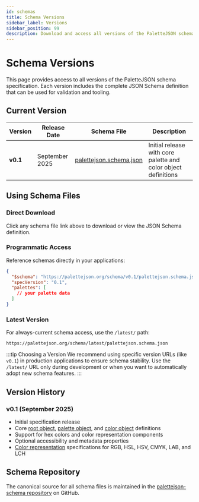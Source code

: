 ```yaml
---
id: schemas
title: Schema Versions
sidebar_label: Versions
sidebar_position: 99
description: Download and access all versions of the PaletteJSON schema specification.
---
```


# Schema Versions

This page provides access to all versions of the PaletteJSON schema specification. Each version includes the complete JSON Schema definition that can be used for validation and tooling.

## Current Version

| Version  | Release Date   | Schema File                                                                            | Description                                                    |
| -------- | -------------- | -------------------------------------------------------------------------------------- | -------------------------------------------------------------- |
| **v0.1** | September 2025 | [palettejson.schema.json](https://palettejson.org/schema/v0.1/palettejson.schema.json) | Initial release with core palette and color object definitions |

## Using Schema Files

### Direct Download

Click any schema file link above to download or view the JSON Schema definition.

### Programmatic Access

Reference schemas directly in your applications:

```json
{
  "$schema": "https://palettejson.org/schema/v0.1/palettejson.schema.json",
  "specVersion": "0.1",
  "palettes": [
    // your palette data
  ]
}
```

### Latest Version

For always-current schema access, use the `/latest/` path:

```
https://palettejson.org/schema/latest/palettejson.schema.json
```

:::tip Choosing a Version
We recommend using specific version URLs (like `v0.1`) in production applications to ensure schema stability. Use the `/latest/` URL only during development or when you want to automatically adopt new schema features.
:::

## Version History

### v0.1 (September 2025)

- Initial specification release
- Core [root object](./spec/root.md), [palette object](./spec/palette.md), and [color object](./spec/color.md) definitions
- Support for hex colors and color representation components
- Optional accessibility and metadata properties
- [Color representation](./spec/color-representations.md) specifications for RGB, HSL, HSV, CMYK, LAB, and LCH

## Schema Repository

The canonical source for all schema files is maintained in the [palettejson-schema repository](https://github.com/palettejson/palettejson-schema) on GitHub.
